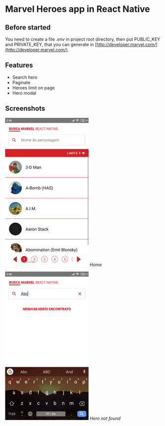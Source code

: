# Marvel Heroes app in React Native

## Before started

You need to create a file _.env_ in project root directory, then put PUBLIC_KEY and PRIVATE_KEY, that you can generate in [http://developer.marvel.com/](http://developer.marvel.com/).

## Features

- Search hero
- Paginate
- Heroes limit on page
- Hero modal

## Screenshots

![](./screenshots/1-home.png)
_Home_

![](./screenshots/2-search.png)
_Hero not found_
